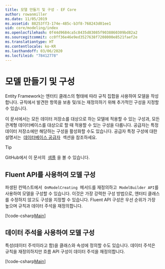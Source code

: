 ```yaml
---
title: 모델 만들기 및 구성 - EF Core
author: rowanmiller
ms.date: 11/05/2019
ms.assetid: 88253ff3-174e-485c-b3f8-768243d01ee1
uid: core/modeling/index
ms.openlocfilehash: 0f44d9684ca5c8435d83085f9038860309bd82a2
ms.sourcegitcommit: cc0ff36e46e9ed3527638f7208000e8521faef2e
ms.translationtype: HT
ms.contentlocale: ko-KR
ms.lasthandoff: 03/06/2020
ms.locfileid: "78412778"
---
```

# <a name="creating-and-configuring-a-model"></a>모델 만들기 및 구성

Entity Framework는 엔터티 클래스의 형태에 따라 규칙 집합을 사용하여 모델을 작성합니다. 규칙에서 발견한 항목을 보충 및/또는 재정의하기 위해 추가적인 구성을 지정할 수 있습니다.

이 문서에서는 모든 데이터 저장소를 대상으로 하는 모델에 적용할 수 있는 구성과, 모든 관계형 데이터베이스를 대상으로 할 때 적용할 수 있는 구성을 다룹니다. 공급자는 특정 데이터 저장소에만 해당하는 구성을 활성화할 수도 있습니다. 공급자 특정 구성에 대한 설명서는  [데이터베이스 공급자](../providers/index.md)  섹션을 참조하세요.

> [!TIP]  
> GitHub에서 이 문서의  [샘플](https://github.com/dotnet/EntityFramework.Docs/tree/master/samples) 을 볼 수 있습니다.

## <a name="use-fluent-api-to-configure-a-model"></a>Fluent API를 사용하여 모델 구성

파생된 컨텍스트에서  `OnModelCreating`  메서드를 재정의하고  `ModelBuilder API`를 사용하여 모델을 구성할 수 있습니다. 이것은 가장 강력한 구성 방법으로, 엔터티 클래스를 수정하지 않고도 구성을 지정할 수 있습니다. Fluent API 구성은 우선 순위가 가장 높으며 규칙과 데이터 주석을 재정의합니다.

[!code-csharp[Main](../../../samples/core/Modeling/FluentAPI/Required.cs?highlight=12-14)]

## <a name="use-data-annotations-to-configure-a-model"></a>데이터 주석을 사용하여 모델 구성

특성(데이터 주석이라고 함)을 클래스와 속성에 정의할 수도 있습니다. 데이터 주석은 규칙을 재정의하지만 흐름 API 구성이 데이터 주석을 재정의합니다.

[!code-csharp[Main](../../../samples/core/Modeling/DataAnnotations/Required.cs?highlight=15)]
